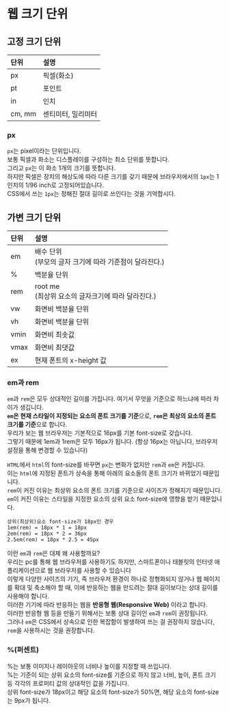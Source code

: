 # 웹 크기 단위

## 고정 크기 단위

| 단위     | 설명             |
| :------ | :--------------- |
| px      | 픽셀(화소)        |
| pt      | 포인트           |
| in      | 인치             |
| cm, mm  | 센티미터, 밀리미터 |

### px

`px`는 pixel이라는 단위입니다.<br>
보통 픽셀과 화소는 디스플레이를 구성하는 최소 단위를 뜻합니다.<br>
그리고 `px`는 이 화소 1개의 크기를 뜻합니다.<br>
하지만 픽셀은 장치의 해상도에 따라 다른 크기를 갖기 때문에 브라우저에서의 `1px`는 1인치의 1/96 inch로 고정되어있습니다.<br>
CSS에서 쓰는 `1px`는 정해진 절대 길이로 쓰인다는 것을 기억합시다.

## 가변 크기 단위

| 단위 | 설명 |
| :--- | :--- |
| em | 배수 단위<br>(부모의 글자 크기에 따라 기준점이 달라진다.) |
| % | 백분율 단위 |
| rem | root me<br>(최상위 요소의 글자크기에 따라 달라진다.) |
| vw | 화면비 백분율 단위 |
| vh | 화면비 백분율 단위 |
| vmin | 화면비 최솟값 |
| vmax | 화면비 최댓값 |
| ex | 현재 폰트의 x-height 값 |

### em과 rem

`em`과 `rem`은 모두 상대적인 길이를 가집니다. 여기서 무엇을 기준으로 하느냐에 따라 차이가 생깁니다.<br>
**`em`은 현재 스타일이 지정되는 요소의 폰트 크기를 기준**으로, **`rem`은 최상의 요소의 폰트 크기를 기준**으로 합니다.<br>
우리가 보는 웹 브라우저는 기본적으로 16px를 기본 font-size로 갖습니다.<br>
그렇기 때문에 1em과 1rem은 모두 16px가 됩니다. (항상 16px는 아닙니다, 브라우저 설정을 통해 변경할 수 있습니다)<br>

`HTML`에서 `html`의 font-size를 바꾸면 `px`는 변화가 없지만 `rem`과 `em`은 커집니다.<br>
이는 `html`에 지정된 폰트가 상속을 통해 아래의 요소들의 폰트 크기가 바뀌었기 때문입니다.<br>
`rem`이 커진 이유는 최상위 요소의 폰트 크기를 기준으로 사이즈가 정해지기 때문입니다.<br>
`em`이 커진 이유는 스타일을 지정한 요소의 상위 요소 font-size에 영향을 받기 때문입니다.

```
상위(최상위)요소 font-size가 18px인 경우
1em(rem) = 18px * 1 = 18px
2em(rem) = 18px * 2 = 36px
2.5em(rem) = 18px * 2.5 = 45px
```

이런 `em`과 `rem`은 대체 왜 사용할까요?<br>
우리는 pc를 통해 웹 브라우저를 사용하기도 하지만, 스마트폰이나 태블릿의 인터넷 애플리케이션으로 웹 브라우저를 사용할 수 있습니다<br>
이렇게 다양한 사이즈의 기기, 즉 브라우저 환경이 하나로 정형화되지 않거나 웹 페이지를 확대 및 축소해야 할 때, 이에 반응하는 웹을 만드려는 절대 길이보다는 상대 길이를 사용해야 합니다.<br>
이러한 기기에 따라 반응하는 웹을 **반응형 웹(Responsive Web)** 이라고 합니다.<br>
이러한 반응형 웹 등을 만들기 위해서는 보통 상대 길이인 `em`과 `rem`이 권장됩니다.<br>
그러나 `em`은 CSS에서 상속으로 인한 복잡함이 발생하여 쓰는 걸 권장하지 않습니다, `rem`을 사용하시는 것을 권장합니다.

### %(퍼센트)

%는 보통 이미지나 레이아웃의 너비나 높이를 지정할 때 쓰입니다.<br>
%는 기준이 되는 상위 요소의 font-size를 기준으로 하지 않고 너비, 높이, 폰트 크기 등 각각의 프로퍼티 값의 상대적인 값을 가집니다.<br>
상위 font-size가 18px이고 해당 요소의 font-size가 50%면, 해당 요소의 font-size는 9px가 됩니다.
